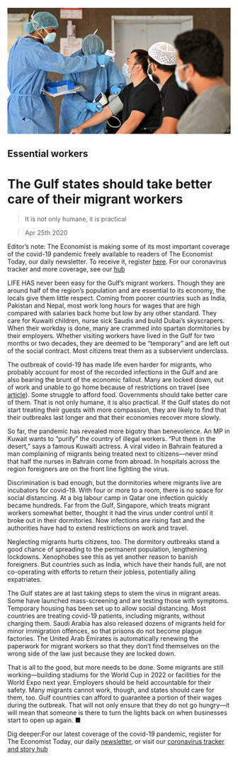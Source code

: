 ![](./images/20200425_LDP502.jpg)

## Essential workers

# The Gulf states should take better care of their migrant workers

> It is not only humane, it is practical

> Apr 25th 2020

Editor’s note: The Economist is making some of its most important coverage of the covid-19 pandemic freely available to readers of The Economist Today, our daily newsletter. To receive it, register [here](https://www.economist.com//newslettersignup). For our coronavirus tracker and more coverage, see our [hub](https://www.economist.com//coronavirus)

LIFE HAS never been easy for the Gulf’s migrant workers. Though they are around half of the region’s population and are essential to its economy, the locals give them little respect. Coming from poorer countries such as India, Pakistan and Nepal, most work long hours for wages that are high compared with salaries back home but low by any other standard. They care for Kuwaiti children, nurse sick Saudis and build Dubai’s skyscrapers. When their workday is done, many are crammed into spartan dormitories by their employers. Whether visiting workers have lived in the Gulf for two months or two decades, they are deemed to be “temporary” and are left out of the social contract. Most citizens treat them as a subservient underclass.

The outbreak of covid-19 has made life even harder for migrants, who probably account for most of the recorded infections in the Gulf and are also bearing the brunt of the economic fallout. Many are locked down, out of work and unable to go home because of restrictions on travel (see [article](https://www.economist.com//middle-east-and-africa/2020/04/23/migrant-workers-in-cramped-gulf-dorms-fear-infection)). Some struggle to afford food. Governments should take better care of them. That is not only humane, it is also practical. If the Gulf states do not start treating their guests with more compassion, they are likely to find that their outbreaks last longer and that their economies recover more slowly.

So far, the pandemic has revealed more bigotry than benevolence. An MP in Kuwait wants to “purify” the country of illegal workers. “Put them in the desert,” says a famous Kuwaiti actress. A viral video in Bahrain featured a man complaining of migrants being treated next to citizens—never mind that half the nurses in Bahrain come from abroad. In hospitals across the region foreigners are on the front line fighting the virus.

Discrimination is bad enough, but the dormitories where migrants live are incubators for covid-19. With four or more to a room, there is no space for social distancing. At a big labour camp in Qatar one infection quickly became hundreds. Far from the Gulf, Singapore, which treats migrant workers somewhat better, thought it had the virus under control until it broke out in their dormitories. Now infections are rising fast and the authorities have had to extend restrictions on work and travel.

Neglecting migrants hurts citizens, too. The dormitory outbreaks stand a good chance of spreading to the permanent population, lengthening lockdowns. Xenophobes see this as yet another reason to banish foreigners. But countries such as India, which have their hands full, are not co-operating with efforts to return their jobless, potentially ailing expatriates.

The Gulf states are at last taking steps to stem the virus in migrant areas. Some have launched mass-screening and are testing those with symptoms. Temporary housing has been set up to allow social distancing. Most countries are treating covid-19 patients, including migrants, without charging them. Saudi Arabia has also released dozens of migrants held for minor immigration offences, so that prisons do not become plague factories. The United Arab Emirates is automatically renewing the paperwork for migrant workers so that they don’t find themselves on the wrong side of the law just because they are locked down.

That is all to the good, but more needs to be done. Some migrants are still working—building stadiums for the World Cup in 2022 or facilities for the World Expo next year. Employers should be held accountable for their safety. Many migrants cannot work, though, and states should care for them, too. Gulf countries can afford to guarantee a portion of their wages during the outbreak. That will not only ensure that they do not go hungry—it will mean that someone is there to turn the lights back on when businesses start to open up again. ■

Dig deeper:For our latest coverage of the covid-19 pandemic, register for The Economist Today, our daily [newsletter](https://www.economist.com//newslettersignup), or visit our [coronavirus tracker and story hub](https://www.economist.com//coronavirus)